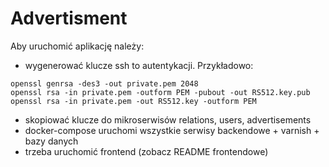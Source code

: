 # Advertisment

Aby uruchomić aplikację należy:

- wygenerować klucze ssh to autentykacji. Przykładowo:
``` 
openssl genrsa -des3 -out private.pem 2048
openssl rsa -in private.pem -outform PEM -pubout -out RS512.key.pub
openssl rsa -in private.pem -out RS512.key -outform PEM
```
- skopiować klucze do mikroserwisów relations, users, advertisements
- docker-compose uruchomi wszystkie serwisy backendowe + varnish + bazy danych
- trzeba uruchomić frontend (zobacz README frontendowe)
